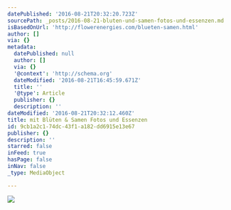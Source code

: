 ```yaml
---
datePublished: '2016-08-21T20:32:20.723Z'
sourcePath: _posts/2016-08-21-bluten-und-samen-fotos-und-essenzen.md
isBasedOnUrl: 'http://flowerenergies.com/blueten-samen.html'
author: []
via: {}
metadata:
  datePublished: null
  author: []
  via: {}
  '@context': 'http://schema.org'
  dateModified: '2016-08-21T16:45:59.671Z'
  title: ''
  '@type': Article
  publisher: {}
  description: ''
dateModified: '2016-08-21T20:32:12.460Z'
title: mit Blüten & Samen Fotos und Essenzen
id: 9cb1a2c1-74dc-43f1-a182-dd6915e13e67
publisher: {}
description: ''
starred: false
inFeed: true
hasPage: false
inNav: false
_type: MediaObject

---
```

![](https://the-grid-user-content.s3-us-west-2.amazonaws.com/66acbb4d-11f1-4d60-8ee7-74758483c83f.jpg)